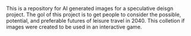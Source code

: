 This is a repository for AI generated images for a speculative deisgn project.  The gol of this project is to get people to consider the possible, potential, and preferable futures of leisure travel in 2040.
This colletion if images were created to be used in an interactive game.
